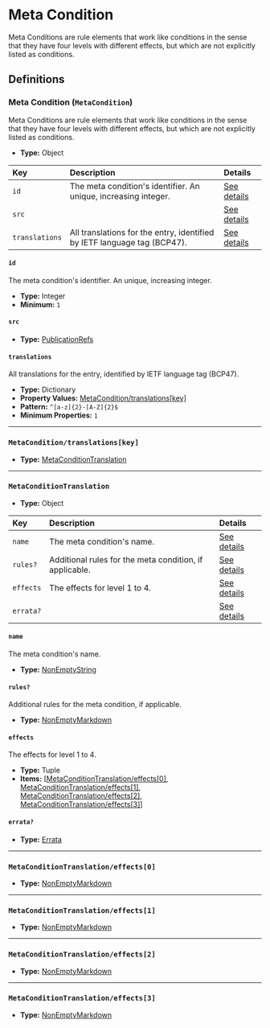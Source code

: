 # Meta Condition

Meta Conditions are rule elements that work like conditions in the sense that
they have four levels with different effects, but which are not explicitly
listed as conditions.

## Definitions

### <a name="MetaCondition"></a> Meta Condition (`MetaCondition`)

Meta Conditions are rule elements that work like conditions in the sense that
they have four levels with different effects, but which are not explicitly
listed as conditions.

- **Type:** Object

Key | Description | Details
:-- | :-- | :--
`id` | The meta condition's identifier. An unique, increasing integer. | <a href="#MetaCondition/id">See details</a>
`src` |  | <a href="#MetaCondition/src">See details</a>
`translations` | All translations for the entry, identified by IETF language tag (BCP47). | <a href="#MetaCondition/translations">See details</a>

#### <a name="MetaCondition/id"></a> `id`

The meta condition's identifier. An unique, increasing integer.

- **Type:** Integer
- **Minimum:** `1`

#### <a name="MetaCondition/src"></a> `src`

- **Type:** <a href="./source/_PublicationRef.md#PublicationRefs">PublicationRefs</a>

#### <a name="MetaCondition/translations"></a> `translations`

All translations for the entry, identified by IETF language tag (BCP47).

- **Type:** Dictionary
- **Property Values:** <a href="#MetaCondition/translations[key]">MetaCondition/translations[key]</a>
- **Pattern:** `^[a-z]{2}-[A-Z]{2}$`
- **Minimum Properties:** `1`

---

### <a name="MetaCondition/translations[key]"></a> `MetaCondition/translations[key]`

- **Type:** <a href="#MetaConditionTranslation">MetaConditionTranslation</a>

---

### <a name="MetaConditionTranslation"></a> `MetaConditionTranslation`

- **Type:** Object

Key | Description | Details
:-- | :-- | :--
`name` | The meta condition's name. | <a href="#MetaConditionTranslation/name">See details</a>
`rules?` | Additional rules for the meta condition, if applicable. | <a href="#MetaConditionTranslation/rules">See details</a>
`effects` | The effects for level 1 to 4. | <a href="#MetaConditionTranslation/effects">See details</a>
`errata?` |  | <a href="#MetaConditionTranslation/errata">See details</a>

#### <a name="MetaConditionTranslation/name"></a> `name`

The meta condition's name.

- **Type:** <a href="./_NonEmptyString.md#NonEmptyString">NonEmptyString</a>

#### <a name="MetaConditionTranslation/rules"></a> `rules?`

Additional rules for the meta condition, if applicable.

- **Type:** <a href="./_NonEmptyString.md#NonEmptyMarkdown">NonEmptyMarkdown</a>

#### <a name="MetaConditionTranslation/effects"></a> `effects`

The effects for level 1 to 4.

- **Type:** Tuple
- **Items:** [<a href="MetaConditionTranslation/effects[0]">MetaConditionTranslation/effects[0]</a>, <a href="MetaConditionTranslation/effects[1]">MetaConditionTranslation/effects[1]</a>, <a href="MetaConditionTranslation/effects[2]">MetaConditionTranslation/effects[2]</a>, <a href="MetaConditionTranslation/effects[3]">MetaConditionTranslation/effects[3]</a>]

#### <a name="MetaConditionTranslation/errata"></a> `errata?`

- **Type:** <a href="./source/_Erratum.md#Errata">Errata</a>

---

### <a name="MetaConditionTranslation/effects[0]"></a> `MetaConditionTranslation/effects[0]`

- **Type:** <a href="./_NonEmptyString.md#NonEmptyMarkdown">NonEmptyMarkdown</a>

---

### <a name="MetaConditionTranslation/effects[1]"></a> `MetaConditionTranslation/effects[1]`

- **Type:** <a href="./_NonEmptyString.md#NonEmptyMarkdown">NonEmptyMarkdown</a>

---

### <a name="MetaConditionTranslation/effects[2]"></a> `MetaConditionTranslation/effects[2]`

- **Type:** <a href="./_NonEmptyString.md#NonEmptyMarkdown">NonEmptyMarkdown</a>

---

### <a name="MetaConditionTranslation/effects[3]"></a> `MetaConditionTranslation/effects[3]`

- **Type:** <a href="./_NonEmptyString.md#NonEmptyMarkdown">NonEmptyMarkdown</a>
